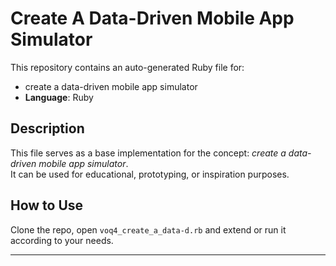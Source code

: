 # Create A Data-Driven Mobile App Simulator

This repository contains an auto-generated Ruby file for:

- create a data-driven mobile app simulator
- **Language**: Ruby

## Description

This file serves as a base implementation for the concept: *create a data-driven mobile app simulator*.  
It can be used for educational, prototyping, or inspiration purposes.

## How to Use

Clone the repo, open `voq4_create_a_data-d.rb` and extend or run it according to your needs.

---


